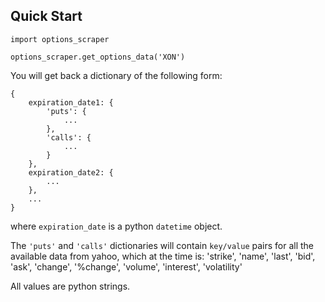 ## Quick Start

    import options_scraper

    options_scraper.get_options_data('XON')

You will get back a dictionary of the following form:

    {
        expiration_date1: {
            'puts': {
                ...
            },
            'calls': {
                ...
            }
        },
        expiration_date2: {
            ...
        },
        ...
    }

where `expiration_date` is a python `datetime` object.

The `'puts'` and `'calls'` dictionaries will contain
`key/value` pairs for all the available data from yahoo,
which at the time is:
    'strike',
    'name',
    'last',
    'bid',
    'ask',
    'change',
    '%change',
    'volume',
    'interest',
    'volatility'

All values are python strings.
